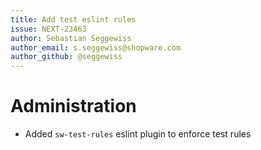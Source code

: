 ```yaml
---
title: Add test eslint rules
issue: NEXT-23463
author: Sebastian Seggewiss
author_email: s.seggewiss@shopware.com
author_github: @seggewiss
---
```

# Administration
* Added `sw-test-rules` eslint plugin to enforce test rules
